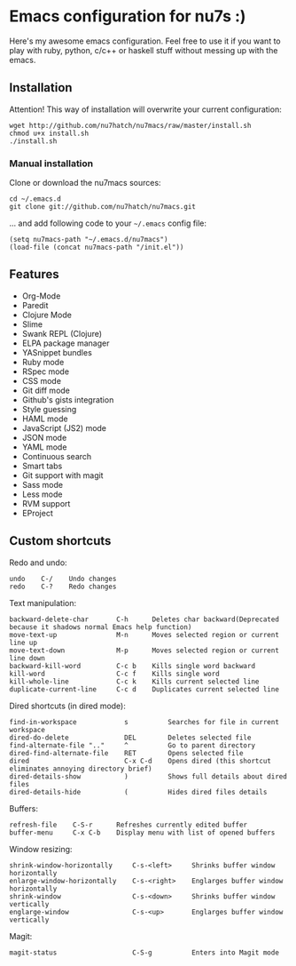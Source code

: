 # Emacs configuration for nu7s :)

Here's my awesome emacs configuration. Feel free to use it if you want to 
play with ruby, python, c/c++ or haskell stuff without messing up with the
emacs.

## Installation

Attention! This way of installation will overwrite your current configuration:

    wget http://github.com/nu7hatch/nu7macs/raw/master/install.sh
    chmod u+x install.sh
    ./install.sh

### Manual installation

Clone or download the nu7macs sources:

    cd ~/.emacs.d
    git clone git://github.com/nu7hatch/nu7macs.git
    
... and add following code to your `~/.emacs` config file: 

    (setq nu7macs-path "~/.emacs.d/nu7macs")
    (load-file (concat nu7macs-path "/init.el"))

## Features

* Org-Mode
* Paredit
* Clojure Mode
* Slime
* Swank REPL (Clojure)
* ELPA package manager
* YASnippet bundles
* Ruby mode
* RSpec mode
* CSS mode
* Git diff mode
* Github's gists integration
* Style guessing
* HAML mode
* JavaScript (JS2) mode
* JSON mode
* YAML mode
* Continuous search
* Smart tabs
* Git support with magit
* Sass mode
* Less mode
* RVM support
* EProject

## Custom shortcuts

Redo and undo:

    undo    C-/    Undo changes
    redo    C-?    Redo changes

Text manipulation:

    backward-delete-char       C-h      Deletes char backward(Deprecated because it shadows normal Emacs help function)
    move-text-up               M-n      Moves selected region or current line up
    move-text-down             M-p      Moves selected region or current line down
    backward-kill-word         C-c b    Kills single word backward
    kill-word                  C-c f    Kills single word
    kill-whole-line            C-c k    Kills current selected line
    duplicate-current-line     C-c d    Duplicates current selected line
    
Dired shortcuts (in dired mode):

    find-in-workspace            s          Searches for file in current workspace
    dired-do-delete              DEL        Deletes selected file
    find-alternate-file ".."     ^          Go to parent directory
    dired-find-alternate-file    RET        Opens selected file
    dired                        C-x C-d    Opens dired (this shortcut eliminates annoying directory brief)
    dired-details-show           )          Shows full details about dired files
    dired-details-hide           (          Hides dired files details
    
Buffers:

    refresh-file    C-S-r      Refreshes currently edited buffer
    buffer-menu     C-x C-b    Display menu with list of opened buffers

Window resizing:

    shrink-window-horizontally     C-s-<left>     Shrinks buffer window horizontally
    enlarge-window-horizontally    C-s-<right>    Englarges buffer window horizontally
    shrink-window                  C-s-<down>     Shrinks buffer window vertically
    englarge-window                C-s-<up>       Englarges buffer window vertically

Magit:

    magit-status                   C-S-g          Enters into Magit mode